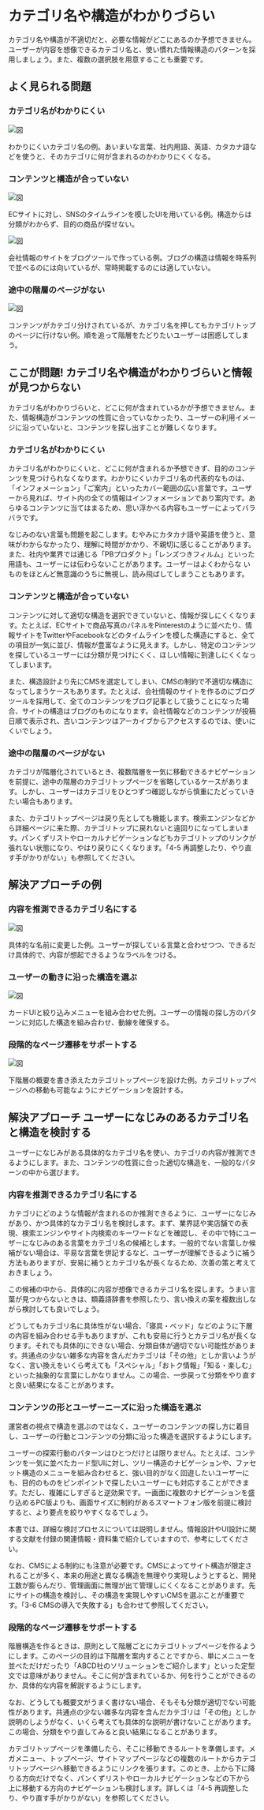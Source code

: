 # カテゴリ名や構造がわかりづらい

カテゴリ名や構造が不適切だと、必要な情報がどこにあるのか予想できません。ユーザーが内容を想像できるカテゴリ名と、使い慣れた情報構造のパターンを採用しましょう。また、複数の選択肢を用意することも重要です。

## よく見られる問題

### カテゴリ名がわかりにくい

![図](../img/4-2-ng01.png)

わかりにくいカテゴリ名の例。あいまいな言葉、社内用語、英語、カタカナ語などを使うと、そのカテゴリに何が含まれるのかわかりにくくなる。

### コンテンツと構造が合っていない

![図](../img/4-2-ng02.png)

ECサイトに対し、SNSのタイムラインを模したUIを用いている例。構造からは分類がわからず、目的の商品が探せない。

![図](../img/4-2-ng03.png)

会社情報のサイトをブログツールで作っている例。ブログの構造は情報を時系列で並べるのには向いているが、常時掲載するのには適していない。

### 途中の階層のページがない

![図](../img/4-2-ng04.png)

コンテンツがカテゴリ分けされているが、カテゴリ名を押してもカテゴリトップのページに行けない例。順を追って階層をたどりたいユーザーは困惑してしまう。


## ここが問題! カテゴリ名や構造がわかりづらいと情報が見つからない
カテゴリ名がわかりづらいと、どこに何が含まれているかが予想できません。また、情報構造がコンテンツの性質に合っていなかったり、ユーザーの利用イメージに沿っていないと、コンテンツを探し出すことが難しくなります。

### カテゴリ名がわかりにくい

カテゴリ名がわかりにくいと、どこに何が含まれるか予想できず、目的のコンテンツを見つけられなくなります。わかりにくいカテゴリ名の代表的なものは、「インフォメーション」「ご案内」といったカバー範囲の広い言葉です。ユーザーから見れば、サイト内の全ての情報はインフォメーションであり案内です。あらゆるコンテンツに当てはまるため、思い浮かべる内容もユーザーによってバラバラです。

なじみのない言葉も問題を起こします。むやみにカタカナ語や英語を使うと、意味がわからなかったり、理解に時間がかかり、不親切に感じることがあります。また、社内や業界では通じる「PBプロダクト」「レンズつきフィルム」といった用語も、ユーザーには伝わらないことがあります。ユーザーはよくわからな
いものをほとんど無意識のうちに無視し、読み飛ばしてしまうこともあります。

### コンテンツと構造が合っていない

コンテンツに対して適切な構造を選択できていないと、情報が探しにくくなります。たとえば、ECサイトで商品写真のパネルをPinterestのように並べたり、情報サイトをTwitterやFacebookなどのタイムラインを模した構造にすると、全ての項目が一気に並び、情報が豊富なように見えます。しかし、特定のコンテンツを探しているユーザーには分類が見つけにくく、ほしい情報に到達しにくくなってしまいます。

また、構造設計より先にCMSを選定してしまい、CMSの制約で不適切な構造になってしまうケースもあります。たとえば、会社情報のサイトを作るのにブログツールを採用して、全てのコンテンツをブログ記事として扱うことになった場合、サイトの構造はブログのものになります。会社情報などのコンテンツが投稿日順で表示され、古いコンテンツはアーカイブからアクセスするのでは、使いにくいでしょう。

### 途中の階層のページがない

カテゴリが階層化されているとき、複数階層を一気に移動できるナビゲーションを前提に、途中の階層のカテゴリトップページを省略しているケースがあります。しかし、ユーザーはカテゴリをひとつずつ確認しながら慎重にたどっていきたい場合もあります。

また、カテゴリトップページは戻り先としても機能します。検索エンジンなどから詳細ページに来た際、カテゴリトップに戻れないと遠回りになってしまいます。パンくずリストやローカルナビゲーションなどもカテゴリトップのリンクが張れない状態になり、やはり戻りにくくなります。「4-5 再調整したり、やり直す手がかりがない」も参照してください。

## 解決アプローチの例

### 内容を推測できるカテゴリ名にする

![図](../img/4-2-ok01.png)

具体的な名前に変更した例。ユーザーが探している言葉と合わせつつ、できるだけ具体的で、内容が想起できるようなラベルをつける。

### ユーザーの動きに沿った構造を選ぶ

![図](../img/4-2-ok02.png)

カードUIと絞り込みメニューを組み合わせた例。ユーザーの情報の探し方のパターンに対応した構造を組み合わせ、動線を確保する。

### 段階的なページ遷移をサポートする

![図](../img/4-2-ok03.png)

下階層の概要を書き添えたカテゴリトップページを設けた例。カテゴリトップページへの移動も可能なようにナビゲーションを設計する。

## 解決アプローチ ユーザーになじみのあるカテゴリ名と構造を検討する

ユーザーになじみがある具体的なカテゴリ名を使い、カテゴリの内容が推測できるようにします。また、コンテンツの性質に合った適切な構造を、一般的なパターンの中から選びます。

### 内容を推測できるカテゴリ名にする

カテゴリにどのような情報が含まれるのか推測できるように、ユーザーになじみがあり、かつ具体的なカテゴリ名を検討します。まず、業界誌や実店舗での表現、検索エンジンやサイト内検索のキーワードなどを確認し、その中で特にユーザーになじみのある言葉をカテゴリ名の候補とします。一般的でない言葉しか候補がない場合は、平易な言葉を併記するなど、ユーザーが理解できるように補う方法もありますが、安易に補うとカテゴリ名が長くなるため、次善の策と考えておきましょう。

この候補の中から、具体的に内容が想像できるカテゴリ名を探します。うまい言葉が見つからないときは、類義語辞書を参照したり、言い換えの案を複数出しながら検討しても良いでしょう。

どうしてもカテゴリ名に具体性がない場合、「寝具・ベッド」などのように下層の内容を組み合わせる手もありますが、これも安易に行うとカテゴリ名が長くなります。それでも具体的にできない場合、分類自体が適切でない可能性があります。共通点の少ない雑多な内容を含んだカテゴリは「その他」としか言いようがなく、言い換えをいくら考えても「スペシャル」「おトク情報」「知る・楽しむ」といった抽象的な言葉にしかなりません。この場合、一歩戻って分類をやり直すと良い結果になることがあります。

### コンテンツの形とユーザーニーズに沿った構造を選ぶ

運営者の視点で構造を選ぶのではなく、ユーザーのコンテンツの探し方に着目し、ユーザーの行動とコンテンツの分類に沿った構造を選択するようにします。

ユーザーの探索行動のパターンはひとつだけとは限りません。たとえば、コンテンツを一気に並べたカード型UIに対し、ツリー構造のナビゲーションや、ファセット構造のメニューを組み合わせると、強い目的がなく回遊したいユーザーにも、目的のものをピンポイントで探したいユーザーにも対応することができます。ただし、複雑にしすぎると逆効果です。一画面に複数のナビゲーションを盛り込めるPC版よりも、画面サイズに制約があるスマートフォン版を前提に検討すると、より要点を絞りやすくなるでしょう。

本書では、詳細な検討プロセスについては説明しません。情報設計やUI設計に関する文献を付録の関連情報・資料集で紹介していますので、参考にしてください。

なお、CMSによる制約にも注意が必要です。CMSによってサイト構造が限定されることが多く、本来の用途と異なる構造を無理やり実現しようとすると、開発工数が膨らんだり、管理画面に無理が出て管理しにくくなることがあります。先にサイトの構造を検討し、その構造を実現しやすいCMSを選ぶことが重要です。「3-6 CMSの導入で失敗する」も合わせて参照してください。

### 段階的なページ遷移をサポートする

階層構造を作るときは、原則として階層ごとにカテゴリトップページを作るようにします。このページの目的は下階層を案内することですから、単にメニューを並べただけだったり「ABCD社のソリューションをご紹介します」といった定型文では意味がありません。そこに何が含まれているか、何を行うことができるのか、具体的な内容を解説するようにします。

なお、どうしても概要文がうまく書けない場合、そもそも分類が適切でない可能性があります。共通点の少ない雑多な内容を含んだカテゴリは「その他」としか説明のしようがなく、いくら考えても具体的な説明が書けないことがあります。この場合、分類をやり直してみると良い結果になることがあります。

カテゴリトップページを準備したら、そこに移動できるルートを準備します。メガメニュー、トップページ、サイトマップページなどの複数のルートからカテゴリトップページへ移動できるようにリンクを張ります。このとき、上から下に降りる方向だけでなく、パンくずリストやローカルナビゲーションなどの下から上に移動する方向のナビゲーションも検討します。詳しくは「4-5 再調整したり、やり直す手がかりがない」を参照してください。
